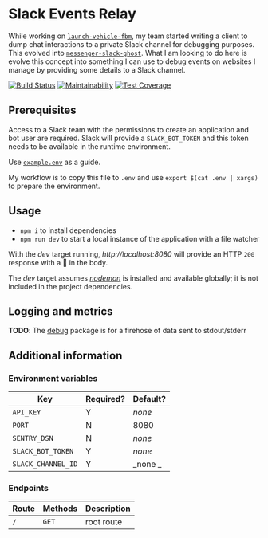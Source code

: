 # Slack Events Relay

While working on [`launch-vehicle-fbm`](https://github.com/CondeNast/launch-vehicle-fbm), my team started writing a  client to dump chat interactions to a private Slack channel for debugging purposes. This evolved into [`messenger-slack-ghost`](https://github.com/crccheck/messenger-slack-ghost). What I am looking to do here is evolve this concept into something I can use to debug events on websites I manage by providing some details to a Slack channel.

[![Build Status](https://travis-ci.org/stripethree/slack-events-relay.svg?branch=master)](https://travis-ci.org/stripethree/slack-events-relay)
[![Maintainability](https://api.codeclimate.com/v1/badges/83d1fba8a9ddaab579e9/maintainability)](https://codeclimate.com/github/stripethree/slack-events-relay/maintainability)
[![Test Coverage](https://api.codeclimate.com/v1/badges/83d1fba8a9ddaab579e9/test_coverage)](https://codeclimate.com/github/stripethree/slack-events-relay/test_coverage)

## Prerequisites

Access to a Slack team with the permissions to create an application and bot user are required. Slack will provide a `SLACK_BOT_TOKEN` and this token needs to be available in the runtime environment.

Use [`example.env`](./example.env) as a guide.

My workflow is to copy this file to `.env` and use `export $(cat .env | xargs)` to prepare the environment.

## Usage

* `npm i` to install dependencies
* `npm run dev` to start a local instance of the
application with a file watcher

With the _dev_ target running, _http://localhost:8080_ will provide an HTTP `200` response with a 🤖 in the body.

The _dev_ target assumes [_nodemon_] is installed and available globally; it is not included in the project dependencies.

[_nodemon_]: http://nodemon.io/

## Logging and metrics

**TODO**: The [debug] package is for a firehose of data sent to stdout/stderr

[debug]: https://github.com/visionmedia/debug

## Additional information

### Environment variables

| Key | Required? | Default? |
|-|-|-|
| `API_KEY` | Y | _none_ |
| `PORT` | N | 8080 |
| `SENTRY_DSN` | N | _none_
| `SLACK_BOT_TOKEN` | Y | _none_ |
| `SLACK_CHANNEL_ID` | Y | _none _ |

### Endpoints

| Route | Methods | Description |
|-|-|-|
| `/` | `GET` | root route |
